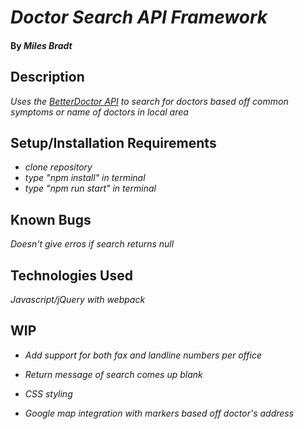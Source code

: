 # _Doctor Search API Framework_

#### By _**Miles Bradt**_

## Description

_Uses the [BetterDoctor API](https://developer.betterdoctor.com/) to search for doctors based off common symptoms or name of doctors in local area_

## Setup/Installation Requirements

* _clone repository_
* _type "npm install" in terminal_
* _type "npm run start" in terminal_

## Known Bugs

_Doesn't give erros if search returns null_

## Technologies Used

_Javascript/jQuery with webpack_

## WIP

* _Add support for both fax and landline numbers per office_

* _Return message of search comes up blank_

* _CSS styling_

* _Google map integration with markers based off doctor's address_

